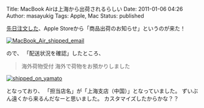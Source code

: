 Title: MacBook Airは上海から出荷されるらしい
Date: 2011-01-06 04:26
Author: masayukig
Tags: Apple, Mac
Status: published

[先日注文した](http://www.0r2.info/blog/2011/01/04/macbook-air13%e3%82%a4%e3%83%b3%e3%83%81%e8%b3%bc%e5%85%a5%ef%bc%81/)、Apple
Storeから「商品出荷のお知らせ」というのが来た！

[![MacBook\_Air\_shipped\_email](http://farm6.static.flickr.com/5250/5328031242_f3959b7941_m.jpg)](http://www.flickr.com/photos/31362181@N08/5328031242/ "MacBook_Air_shipped_email")

ので、
「配送状況を確認」したところ、

> 海外荷物受付
> 海外で荷物をお預かりしました

[![shipped\_on\_yamato](http://farm6.static.flickr.com/5005/5328007756_9ec8ea6c54_m.jpg)](http://www.flickr.com/photos/31362181@N08/5328007756/ "shipped_on_yamato")

となっており、
「担当店名」が「上海支店（中国）」となっていました。
ずいぶん遠くから来るんだなーと思いました。
カスタマイズしたからかな？？
